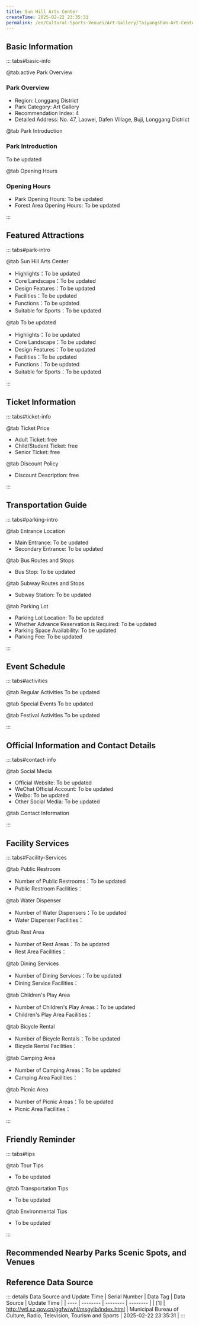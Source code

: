 ```yaml
---
title: Sun Hill Arts Center
createTime: 2025-02-22 23:35:31
permalink: /en/Cultural-Sports-Venues/Art-Gallery/Taiyangshan-Art-Center/
---
```



<script setup>
import ImageSwiper from '/.vuepress/theme/components/ImageSwiper.vue'
// 轮播图数据
const swiperItems = [
    {
                link: 'https://www.szartm.com/open/images/gkbg.png',
                title: 'Sun Hill Arts Center',
                description: 'To be updated...',
                author: 'Municipal Bureau of Culture, Radio, Television, Tourism and Sports',
                date: '2025/02/23'
                },
  {
                link: 'https://www.szartm.com/open/images/gkbg.png',
                title: 'Sun Hill Arts Center',
                description: 'To be updated...',
                author: 'Municipal Bureau of Culture, Radio, Television, Tourism and Sports',
                date: '2025/02/23'
                }
]
// 配置项
const swiperConfig = {
  height: 500,
  showInfo: true
}
</script>
<!-- 轮播图组件 -->
<ImageSwiper :items="swiperItems" :config="swiperConfig" />



## Basic Information

::: tabs#basic-info

@tab:active Park Overview
### Park Overview
- Region: Longgang District
- Park Category: Art Gallery
- Recommendation Index: 4
- Detailed Address: No. 47, Laowei, Dafen Village, Buji, Longgang District

@tab Park Introduction
### Park Introduction
To be updated

@tab Opening Hours
### Opening Hours
- Park Opening Hours: To be updated
- Forest Area Opening Hours: To be updated

:::

## Featured Attractions

::: tabs#park-intro

@tab Sun Hill Arts Center
<ImageCard
image="https://www.szartm.com/open/images/gkbg.png"
    title="Sun Hill Arts Center"
    description="To be updated"
    date=""
    author="Municipal Bureau of Culture, Radio, Television, Tourism and Sports"
/>


- Highlights：To be updated
- Core Landscape：To be updated
- Design Features：To be updated
- Facilities：To be updated
- Functions：To be updated
- Suitable for Sports：To be updated

@tab To be updated
<ImageCard
image="https://www.szartm.com/open/images/gkbg.png"
    title="Sun Hill Arts Center"
    description="To be updated"
    date=""
    author="Municipal Bureau of Culture, Radio, Television, Tourism and Sports"
/>


- Highlights：To be updated
- Core Landscape：To be updated
- Design Features：To be updated
- Facilities：To be updated
- Functions：To be updated
- Suitable for Sports：To be updated

:::

## Ticket Information

::: tabs#ticket-info

@tab Ticket Price
- Adult Ticket: free
- Child/Student Ticket: free
- Senior Ticket: free

@tab Discount Policy
- Discount Description: free

:::

## Transportation Guide

::: tabs#parking-intro

@tab Entrance Location
- Main Entrance: To be updated
- Secondary Entrance: To be updated

@tab Bus Routes and Stops
- Bus Stop: To be updated

@tab Subway Routes and Stops
- Subway Station: To be updated

@tab Parking Lot
- Parking Lot Location: To be updated
- Whether Advance Reservation is Required: To be updated
- Parking Space Availability: To be updated
- Parking Fee: To be updated

:::

## Event Schedule

::: tabs#activities

@tab Regular Activities
To be updated

@tab Special Events
To be updated

@tab Festival Activities
To be updated

:::

## Official Information and Contact Details

::: tabs#contact-info

@tab Social Media
- Official Website: To be updated
- WeChat Official Account: To be updated
- Weibo: To be updated
- Other Social Media: To be updated

@tab Contact Information

:::

## Facility Services

::: tabs#Facility-Services

@tab Public Restroom
- Number of Public Restrooms：To be updated
- Public Restroom Facilities：

@tab Water Dispenser
- Number of Water Dispensers：To be updated
- Water Dispenser Facilities：

@tab Rest Area
- Number of Rest Areas：To be updated
- Rest Area Facilities：

@tab Dining Services
- Number of Dining Services：To be updated
- Dining Service Facilities：

@tab Children's Play Area
- Number of Children's Play Areas：To be updated
- Children's Play Area Facilities：

@tab Bicycle Rental
- Number of Bicycle Rentals：To be updated
- Bicycle Rental Facilities：

@tab Camping Area
- Number of Camping Areas：To be updated
- Camping Area Facilities：

@tab Picnic Area
- Number of Picnic Areas：To be updated
- Picnic Area Facilities：

:::

## Friendly Reminder

::: tabs#tips

@tab Tour Tips
- To be updated

@tab Transportation Tips
- To be updated

@tab Environmental Tips
- To be updated

:::

## Recommended Nearby Parks Scenic Spots, and Venues

<CardGrid>
  <ImageCard
        image="https://www.szartm.com/open/images/gkbg.png"
        title="OCT Contemporary Art Center (OCT Art Museum)"
        description="To be updated"
        href="/en/Cultural-Sports-Venues/Art-Gallery/Xiangshan-Art-Museum/"
        author="To be updated"
        date="2025/01/02"
      />
      <ImageCard
        image="https://www.szartm.com/open/images/gkbg.png"
        title="OCT Contemporary Art Center (OCT Art Museum)"
        description="To be updated"
        href="/en/Cultural-Sports-Venues/Art-Gallery/Xiangshan-Art-Museum/"
        author="To be updated"
        date="2025/01/02"
      />
    </CardGrid>


## Reference Data Source

::: details Data Source and Update Time
| Serial Number | Data Tag | Data Source | Update Time |
| ---- | -------- | -------- | -------- |
| [1] | http://wtl.sz.gov.cn/ggfw/whl/msgylb/index.html | Municipal Bureau of Culture, Radio, Television, Tourism and Sports | 2025-02-22 23:35:31 |
:::

